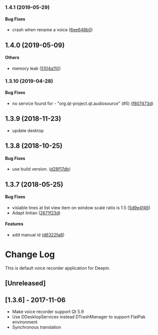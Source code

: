 <a name="1.4.1"></a>
### 1.4.1 (2019-05-29)


#### Bug Fixes

*   crash when rename a voice ([6ee648b0](https://github.com/linuxdeepin/deepin-voice-recorder/commit/6ee648b0f0631db3089c94e1d87d5ddb54673f1f))



<a name=""></a>
##  1.4.0 (2019-05-09)


#### Others

*   memory leak ([5104a110](https://github.com/linuxdeepin/deepin-voice-recorder/commit/5104a1109e0eec0e97d512dfed4539240d838f5e))



<a name="1.3.10"></a>
### 1.3.10 (2019-04-28)


#### Bug Fixes

*   no service found for - "org.qt-project.qt.audiosource" (#5) ([f807473d](f807473d))

<a name=""></a>
##  1.3.9 (2018-11-23)

*   update desktop

<a name="1.3.8"></a>
## 1.3.8 (2018-10-25)


#### Bug Fixes

*   use build version. ([d28f17db](d28f17db))



<a name="1.3.7"></a>
## 1.3.7 (2018-05-25)


#### Bug Fixes

*   visiable lines at list view item on window scale ratio is 1.5 ([5d9e4f46](5d9e4f46))
*   Adapt lintian ([2671f23d](2671f23d))

#### Features

*   add manual id ([d6322fa8](d6322fa8))



# Change Log
This is default voice recorder application for Deepin.

## [Unreleased]


## [1.3.6] - 2017-11-06
- Make voice recorder support Qt 5.9
- Use DDesktopServices instead DTrashManager to support FlatPak environment
- Synchronous translation

